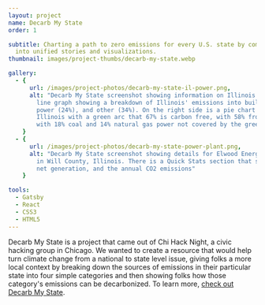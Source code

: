 ```yaml
---
layout: project
name: Decarb My State
order: 1

subtitle: Charting a path to zero emissions for every U.S. state by combining disparate data sources
  into unified stories and visualizations.
thumbnail: images/project-thumbs/decarb-my-state.webp

gallery:
  - {
      url: /images/project-photos/decarb-my-state-il-power.png,
      alt: "Decarb My State screenshot showing information on Illinois. On the left side is a stacked
        line graph showing a breakdown of Illinois' emissions into buildings (15%), transport (26%),
        power (24%), and other (34%). On the right side is a pie chart showing power generation in
        Illinois with a green arc that 67% is carbon free, with 58% from nuclear and 9% from wind,
        with 18% coal and 14% natural gas power not covered by the green arc"
    }
  - {
      url: /images/project-photos/decarb-my-state-power-plant.png,
      alt: "Decarb My State screenshot showing details for Elwood Energy Facility, a gas power plant
        in Will County, Illinois. There is a Quick Stats section that shows the capacity, the Annual
        net generation, and the annual CO2 emissions"
    }

tools:
  - Gatsby
  - React
  - CSS3
  - HTML5
---
```


Decarb My State is a project that came out of Chi Hack Night, a civic hacking group in Chicago. We
wanted to create a resource that would help turn climate change from a national to state level
issue, giving folks a more local context by breaking down the sources of emissions in their
particular state into four simple categories and then showing folks how those category's emissions
can be decarbonized. To learn more, <a href='https://decarbmystate.com/'>check out Decarb My State</a>.

